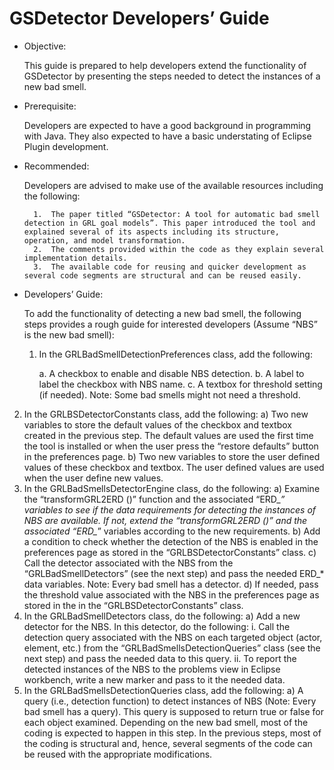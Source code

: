 # GSDetector Developers’ Guide

* Objective: 

 	This guide is prepared to help developers extend the functionality of GSDetector by presenting the steps needed to detect the instances of a new bad smell. 

* Prerequisite: 

	Developers are expected to have a good background in programming with Java. They also expected to have a basic understating of Eclipse Plugin development. 

* Recommended:

	Developers are advised to make use of the available resources including the following:

		1.	The paper titled “GSDetector: A tool for automatic bad smell detection in GRL goal models”. This paper introduced the tool and explained several of its aspects including its structure, operation, and model transformation. 
		2.	The comments provided within the code as they explain several implementation details. 
		3.	The available code for reusing and quicker development as several code segments are structural and can be reused easily. 

* Developers’ Guide: 

    To add the functionality of detecting a new bad smell, the following steps provides a rough guide for interested developers (Assume “NBS” is the new bad smell):

    1.	In the GRLBadSmellDetectionPreferences class, add the following:
  
        a. A checkbox to enable and disable NBS detection.
        b. A label to label the checkbox with NBS name.
        c. A textbox for threshold setting (if needed). Note: Some bad smells might not need a threshold.
        
        
2.	In the GRLBSDetectorConstants class, add the following:
a)	Two new variables to store the default values of the checkbox and textbox created in the previous step. The default values are used the first time the tool is installed or when the user press the “restore defaults” button in the preferences page.
b)	Two new variables to store the user defined values of these checkbox and textbox. The user defined values are used when the user define new values. 
3.	In the GRLBadSmellsDetectorEngine class, do the following:
a)	Examine the “transformGRL2ERD ()” function and the associated “ERD_*” variables to see if the data requirements for detecting the instances of NBS are available. If not, extend the “transformGRL2ERD ()” and the associated “ERD_*” variables according to the new requirements. 
b)	Add a condition to check whether the detection of the NBS is enabled in the preferences page as stored in the “GRLBSDetectorConstants” class. 
c)	Call the detector associated with the NBS from the “GRLBadSmellDetectors” (see the next step) and pass the needed ERD_*  data variables. Note: Every bad smell has a detector.
d)	If needed, pass the threshold value associated with the NBS in the preferences page as stored in the in the “GRLBSDetectorConstants” class.
4.	In the GRLBadSmellDetectors class, do the following: 
a)	Add a new detector for the NBS. In this detector, do the following: 
i.	Call the detection query associated with the NBS on each targeted object (actor, element, etc.) from the “GRLBadSmellsDetectionQueries” class (see the next step) and pass the needed data to this query. 
ii.	To report the detected instances of the NBS to the problems view in Eclipse workbench, write a new marker and pass to it the needed data. 
5.	In the GRLBadSmellsDetectionQueries class, add the following:
a)	A query (i.e., detection function) to detect instances of NBS (Note: Every bad smell has a query). This query is supposed to return true or false for each object examined. Depending on the new bad smell, most of the coding is expected to happen in this step. In the previous steps, most of the coding is structural and, hence, several segments of the code can be reused with the appropriate modifications. 
